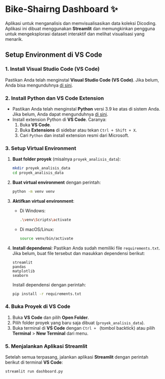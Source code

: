 # Bike-Shairng Dashboard ✨

Aplikasi untuk menganalisis dan memvisualisasikan data koleksi Dicoding. Aplikasi ini dibuat menggunakan **Streamlit** dan memungkinkan pengguna untuk mengeksplorasi dataset interaktif dan melihat visualisasi yang menarik.

## Setup Environment di VS Code

### 1. Install Visual Studio Code (VS Code)
Pastikan Anda telah menginstal **Visual Studio Code (VS Code)**. Jika belum, Anda bisa mengunduhnya [di sini](https://code.visualstudio.com/).

### 2. Install Python dan VS Code Extension
- Pastikan Anda telah menginstal **Python** versi 3.9 ke atas di sistem Anda. Jika belum, Anda dapat mengunduhnya [di sini](https://www.python.org/downloads/).
- Install extension Python di **VS Code**. Caranya:
  1. Buka **VS Code**.
  2. Buka **Extensions** di sidebar atau tekan `Ctrl + Shift + X`.
  3. Cari `Python` dan install extension resmi dari Microsoft.

### 3. Setup Virtual Environment

1. **Buat folder proyek** (misalnya `proyek_analisis_data`):
    ```bash
    mkdir proyek_analisis_data
    cd proyek_analisis_data
    ```

2. **Buat virtual environment** dengan perintah:
    ```bash
    python -m venv venv
    ```

3. **Aktifkan virtual environment**:
    - Di Windows:
      ```bash
      .\venv\Scripts\activate
      ```
    - Di macOS/Linux:
      ```bash
      source venv/bin/activate
      ```

4. **Install dependensi**:
    Pastikan Anda sudah memiliki file `requirements.txt`. Jika belum, buat file tersebut dan masukkan dependensi berikut:
    ```
    streamlit
    pandas
    matplotlib
    seaborn
    ```

    Install dependensi dengan perintah:
    ```bash
    pip install -r requirements.txt
    ```

### 4. Buka Proyek di VS Code

1. Buka **VS Code** dan pilih **Open Folder**.
2. Pilih folder proyek yang baru saja dibuat (`proyek_analisis_data`).
3. Buka terminal di **VS Code** dengan `Ctrl + ` (tombol backtick) atau pilih **Terminal** > **New Terminal** dari menu.

### 5. Menjalankan Aplikasi Streamlit

Setelah semua terpasang, jalankan aplikasi **Streamlit** dengan perintah berikut di terminal **VS Code**:
```bash
streamlit run dashboard.py
